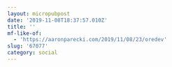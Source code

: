 ```yaml
---
layout: micropubpost
date: '2019-11-08T18:37:57.010Z'
title: ''
mf-like-of:
  - 'https://aaronparecki.com/2019/11/08/23/oredev'
slug: '67077'
category: social
---
```

